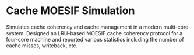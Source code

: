 # Cache MOESIF Simulation
Simulates cache coherency and cache management in a modern multi-core system. Designed an LRU-based MOESIF cache coherency protocol for a four-core machine and reported various statistics including the number of cache misses, writeback, etc.
